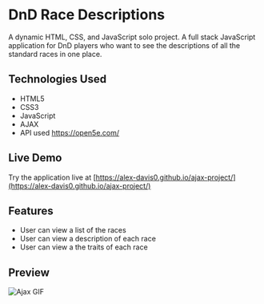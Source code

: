 # DnD Race Descriptions

A dynamic HTML, CSS, and JavaScript solo project.
A full stack JavaScript application for DnD players who want to see the descriptions of all the standard races in one place.

## Technologies Used

- HTML5
- CSS3
- JavaScript
- AJAX
- API used https://open5e.com/

## Live Demo

Try the application live at [https://alex-davis0.github.io/ajax-project/](https://alex-davis0.github.io/ajax-project/)

## Features

- User can view a list of the races
- User can view a description of each race
- User can view a the traits of each race 

## Preview

![Ajax GIF](https://user-images.githubusercontent.com/93169087/165116438-a6c41091-683d-4486-bda3-b4406b07256f.gif)

